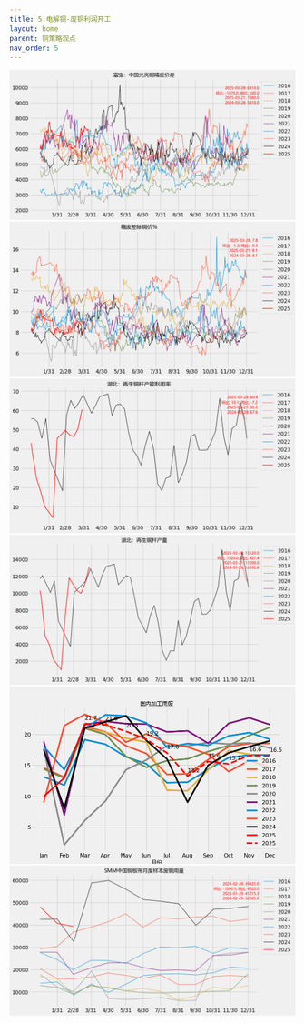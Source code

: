```yaml
---
title: 5.电解铜-废铜利润开工
layout: home
parent: 铜策略观点
nav_order: 5
---
```




<img src="Charts/%E5%AF%8C%E5%AE%9D%EF%BC%9A%E4%B8%AD%E5%9B%BD%E5%85%89%E4%BA%AE%E9%93%9C%E7%B2%BE%E5%BA%9F%E4%BB%B7%E5%B7%AE.png" alt="精废价差">

<img src="Charts/%E7%B2%BE%E5%BA%9F%E5%B7%AE%E9%99%A4%E9%93%9C%E4%BB%B7%25.png" alt="%">

<img src="Charts/%E6%B9%96%E5%8C%97%EF%BC%9A%E5%86%8D%E7%94%9F%E9%93%9C%E6%9D%86%E4%BA%A7%E8%83%BD%E5%88%A9%E7%94%A8%E7%8E%87.png" alt="湖北铜杆开工">

<img src="Charts/%E6%B9%96%E5%8C%97%EF%BC%9A%E5%86%8D%E7%94%9F%E9%93%9C%E6%9D%86%E4%BA%A7%E9%87%8F.png" alt="湖北铜杆产量">

<img src="Charts/%E5%9B%BD%E5%86%85%E5%8A%A0%E5%B7%A5%E7%94%A8%E5%BA%9F.png" alt="平衡表废铜杆">

<img src="Charts/SMM%E4%B8%AD%E5%9B%BD%E9%93%9C%E6%9D%BF%E5%B8%A6%E6%9C%88%E5%BA%A6%E6%A0%B7%E6%9C%AC%E5%BA%9F%E9%93%9C%E7%94%A8%E9%87%8F.png" alt="铜板带用废">